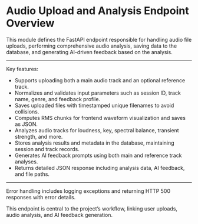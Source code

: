 # Audio Upload and Analysis Endpoint Overview

This module defines the FastAPI endpoint responsible for handling audio file uploads,
performing comprehensive audio analysis, saving data to the database,
and generating AI-driven feedback based on the analysis.

---

Key features:

- Supports uploading both a main audio track and an optional reference track.
- Normalizes and validates input parameters such as session ID, track name, genre, and feedback profile.
- Saves uploaded files with timestamped unique filenames to avoid collisions.
- Computes RMS chunks for frontend waveform visualization and saves as JSON.
- Analyzes audio tracks for loudness, key, spectral balance, transient strength, and more.
- Stores analysis results and metadata in the database, maintaining session and track records.
- Generates AI feedback prompts using both main and reference track analyses.
- Returns detailed JSON response including analysis data, AI feedback, and file paths.

---

Error handling includes logging exceptions and returning HTTP 500 responses with error details.

This endpoint is central to the project’s workflow, linking user uploads, audio analysis, and AI feedback generation.
